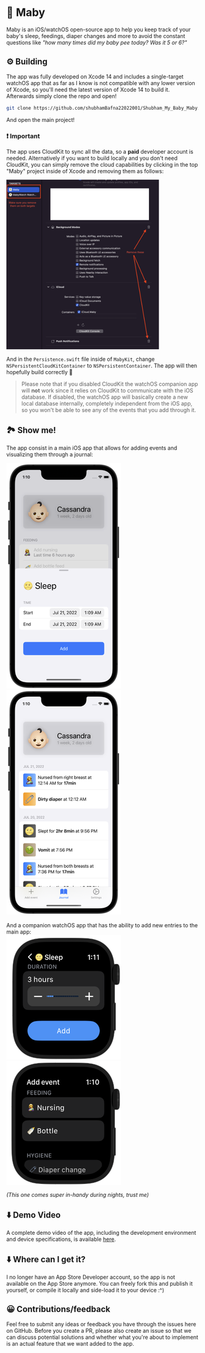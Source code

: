 # 🐣 Maby

Maby is an iOS/watchOS open-source app to help you keep track of your baby's sleep, feedings, diaper changes and more to avoid the constant questions like _"how many times did my baby pee today? Was it 5 or 6?"_

## ⚙️ Building

The app was fully developed on Xcode 14 and includes a single-target watchOS app that as far as I know is not compatible with any lower version of Xcode, so you'll need the latest version of Xcode 14 to build it. Afterwards simply clone the repo and open!

```bash
git clone https://github.com/shubhamBafna22022001/Shubham_My_Baby_Maby.git
```

And open the main project!

### ❗️ Important

The app uses CloudKit to sync all the data, so a **paid** developer account is needed. Alternatively if you want to build locally and you don't need CloudKit, you can simply remove the cloud capabilities by clicking in the top "Maby" project inside of Xcode and removing them as follows:

<img src="./.github/img/watchos_add.png" width="400">

And in the `Persistence.swift` file inside of `MabyKit`, change `NSPersistentCloudKitContainer` to `NSPersistentContainer`. The app will then hopefully build correctly 🙂

> Please note that if you disabled CloudKit the watchOS companion app will **not** work since it relies on CloudKit to communicate with the iOS database. If disabled, the watchOS app will basically create a new local database internally, completely independent from the iOS app, so you won't be able to see any of the events that you add through it.

## 🏞 Show me!

The app consist in a main iOS app that allows for adding events and visualizing them through a journal:

<div float="left">
	<img src="./.github/img/ios_add.png" width="300" />
	<img src="./.github/img/ios_journal.png" width="300" />
</div>
</br>
And a companion watchOS app that has the ability to add new entries to the main app:

<div float="left">
	<img src="./.github/img/no_cloudkit_instructions.png" width="300" />
	<img src="./.github/img/watchos_add_detail.png" width="300" />
</div>

_(This one comes super in-handy during nights, trust me)_

## ⬇️ Demo Video

A complete demo video of the app, including the development environment and device specifications, is available [here](https://drive.google.com/file/d/1-w3vRJ0pSI0ikDwiU8N-w1b34DTuaFAM/view?usp=drive_link).

## ⬇️ Where can I get it?

I no longer have an App Store Developer account, so the app is not available on the App Store anymore. You can freely fork this and publish it yourself, or compile it locally and side-load it to your device :^)

## 😀 Contributions/feedback

Feel free to submit any ideas or feedback you have through the issues here on GitHub. Before you create a PR, please also create an issue so that we can discuss potential solutions and whether what you're about to implement is an actual feature that we want added to the app.

